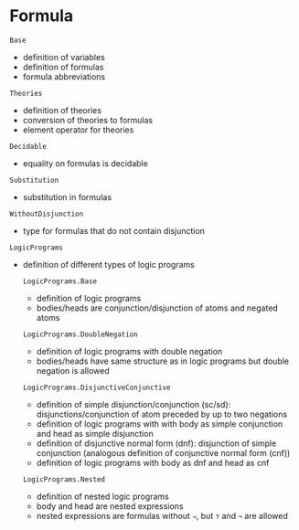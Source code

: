 # Formula

`Base`
- definition of variables
- definition of formulas
- formula abbreviations

`Theories`
- definition of theories
- conversion of theories to formulas
- element operator for theories

`Decidable`
- equality on formulas is decidable

`Substitution`
- substitution in formulas

`WithoutDisjunction`
- type for formulas that do not contain disjunction

`LogicPrograms`
- definition of different types of logic programs

    `LogicPrograms.Base`
    - definition of logic programs
    - bodies/heads are conjunction/disjunction of atoms and negated atoms

    `LogicPrograms.DoubleNegation`
    - definition of logic programs with double negation 
    - bodies/heads have same structure as in logic programs but double negation is allowed
    
    `LogicPrograms.DisjunctiveConjunctive`
    - definition of simple disjunction/conjunction (sc/sd): disjunctions/conjunction of atom preceded by up to two negations
    - definition of logic programs with with body as simple conjunction and head as simple disjunction
    - definition of disjunctive normal form (dnf): disjunction of simple conjunction (analogous definition of conjunctive normal form (cnf))
    - definition of logic programs with body as dnf and head as cnf
    
    `LogicPrograms.Nested`
    - definition of nested logic programs
    - body and head are nested expressions
    - nested expressions are formulas without `⇒`, but `⊤` and `¬` are allowed
